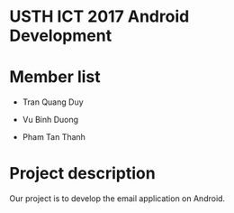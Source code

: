 USTH ICT 2017 Android Development
=================================

Member list
===========

-   Tran Quang Duy

-   Vu Binh Duong

-   Pham Tan Thanh

Project description
===================

Our project is to develop the email application on Android.
